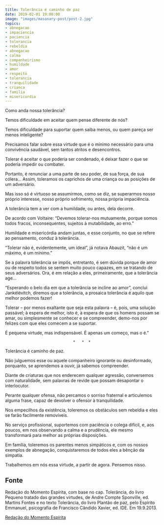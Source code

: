 ```yaml
---
title: Tolerância é caminho de paz
date: 2019-02-01 19:00:00
image: "images/masonary-post/post-2.jpg"
topics: 
- abnegacao
- impaciencia
- paciencia
- tolerancia
- rebeldia
- abnegacao
- calma
- companheirismo
- humildade
- amor
- respeito
- tolerancia
- tranquilidade
- crianca
- familia
- misericordia
---
```


Como anda nossa tolerância?

Temos dificuldade em aceitar quem pense diferente de nós?

Temos dificuldade para suportar quem saiba menos, ou quem pareça ser menos
inteligente?

Precisamos falar sobre essa virtude que é o mínimo necessário para uma
convivência saudável, sem tantos atritos e desencontros.

Tolerar é aceitar o que poderia ser condenado, é deixar fazer o que se poderia
impedir ou combater.

Portanto, é renunciar a uma parte de seu poder, de sua força, de sua cólera…
Assim, toleramos os caprichos de uma criança ou as posições de um adversário.

Mas isso só é virtuoso se assumirmos, como se diz, se superarmos nosso próprio
interesse, nosso próprio sofrimento, nossa própria impaciência.

A tolerância tem a ver com a humildade, ou antes, dela decorre.

De acordo com Voltaire: “Devemos tolerar-nos mutuamente, porque somos todos
fracos, inconsequentes, sujeitos à mutabilidade, ao erro.”

Humildade e misericórdia andam juntas, e esse conjunto, no que se refere ao
pensamento, conduz à tolerância.

“Tolerar não é, evidentemente, um ideal”, já notava Abauzit, “não é um máximo,
é um mínimo.”

Se a palavra tolerância se impôs, entretanto, é sem dúvida porque de amor ou de
respeito todos se sentem muito pouco capazes, em se tratando de seus
adversários. Ora, é em relação a eles, primeiramente, que a tolerância age…

“Esperando o belo dia em que a tolerância se incline ao amor”, conclui
Jankélévitch, diremos que a tolerância, a prosaica tolerância é aquilo que
melhor podemos fazer!

Tolerar – por menos exaltante que seja esta palavra – é, pois, uma solução
passável; à espera de melhor, isto é, à espera de que os homens possam se amar,
ou simplesmente se conhecer e se compreender, demo-nos por felizes com que eles
comecem a se suportar.

É pequena virtude, mas indispensável. É apenas um começo, mas o é.”

                                   *   *  *

Tolerância é caminho de paz.

Não julguemos esse ou aquele companheiro ignorante ou desinformado, porquanto,
se aprendemos a ouvir, já sabemos compreender.

Diante de criaturas que nos enderecem qualquer agressão, conversemos com
naturalidade, sem palavras de revide que possam desapontar o interlocutor. 

Perante qualquer ofensa, não percamos o sorriso fraternal e articulemos alguma
frase, capaz de devolver o ofensor à tranquilidade.

Nos empecilhos da existência, toleremos os obstáculos sem rebeldia e eles se
farão facilmente removíveis. 

No serviço profissional, suportemos com paciência o colega difícil, e, aos
poucos, em nos observando a calma e a prudência, ele mesmo transformará para
melhor as próprias disposições. 

Em família, toleremos os parentes menos simpáticos e, com os nossos exemplos de
abnegação, conquistaremos de todos eles a bênção da simpatia. 

Trabalhemos em nós essa virtude, a partir de agora. Pensemos nisso.

## Fonte
Redação do Momento Espírita, com base no cap. Tolerância, do livro
Pequeno tratado das grandes virtudes, de Andre Compte Sponville, ed. Martins
Fontes e no texto Tolerância, do livro Plantão de paz, pelo Espírito Emmanuel,
psicografia de Francisco Cândido Xavier, ed. IDE.
Em 19.9.2013.


[Redação do Momento Espírita](http://www.momento.com.br/pt/ler_texto.php?id=3910)

